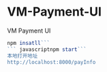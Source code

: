 # VM-Payment-UI
VM Payment UI
``` javascript
npm insatll```
``` javascriptnpm start```
本地打开地址
http://localhost:8000/payInfo